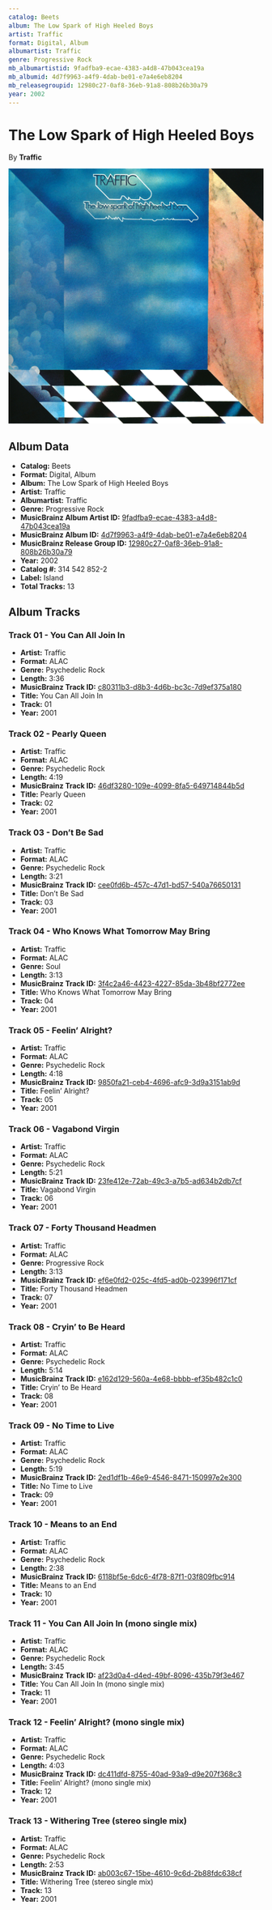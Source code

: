 ```yaml
---
catalog: Beets
album: The Low Spark of High Heeled Boys
artist: Traffic
format: Digital, Album
albumartist: Traffic
genre: Progressive Rock
mb_albumartistid: 9fadfba9-ecae-4383-a4d8-47b043cea19a
mb_albumid: 4d7f9963-a4f9-4dab-be01-e7a4e6eb8204
mb_releasegroupid: 12980c27-0af8-36eb-91a8-808b26b30a79
year: 2002
---
```


# The Low Spark of High Heeled Boys

By **Traffic**

![](../../assets/beetscovers/Traffic-The_Low_Spark_of_High_Heeled_Boys.jpg)

## Album Data

- **Catalog:** Beets
- **Format:** Digital, Album
- **Album:** The Low Spark of High Heeled Boys
- **Artist:** Traffic
- **Albumartist:** Traffic
- **Genre:** Progressive Rock
- **MusicBrainz Album Artist ID:** [9fadfba9-ecae-4383-a4d8-47b043cea19a](https://musicbrainz.org/artist/9fadfba9-ecae-4383-a4d8-47b043cea19a)
- **MusicBrainz Album ID:** [4d7f9963-a4f9-4dab-be01-e7a4e6eb8204](https://musicbrainz.org/release/4d7f9963-a4f9-4dab-be01-e7a4e6eb8204)
- **MusicBrainz Release Group ID:** [12980c27-0af8-36eb-91a8-808b26b30a79](https://musicbrainz.org/release-group/12980c27-0af8-36eb-91a8-808b26b30a79)
- **Year:** 2002
- **Catalog #:** 314 542 852-2
- **Label:** Island
- **Total Tracks:** 13

## Album Tracks

### Track 01 - You Can All Join In

- **Artist:** Traffic
- **Format:** ALAC
- **Genre:** Psychedelic Rock
- **Length:** 3:36
- **MusicBrainz Track ID:** [c80311b3-d8b3-4d6b-bc3c-7d9ef375a180](https://musicbrainz.org/recording/c80311b3-d8b3-4d6b-bc3c-7d9ef375a180)
- **Title:** You Can All Join In
- **Track:** 01
- **Year:** 2001

### Track 02 - Pearly Queen

- **Artist:** Traffic
- **Format:** ALAC
- **Genre:** Psychedelic Rock
- **Length:** 4:19
- **MusicBrainz Track ID:** [46df3280-109e-4099-8fa5-649714844b5d](https://musicbrainz.org/recording/46df3280-109e-4099-8fa5-649714844b5d)
- **Title:** Pearly Queen
- **Track:** 02
- **Year:** 2001

### Track 03 - Don’t Be Sad

- **Artist:** Traffic
- **Format:** ALAC
- **Genre:** Psychedelic Rock
- **Length:** 3:21
- **MusicBrainz Track ID:** [cee0fd6b-457c-47d1-bd57-540a76650131](https://musicbrainz.org/recording/cee0fd6b-457c-47d1-bd57-540a76650131)
- **Title:** Don’t Be Sad
- **Track:** 03
- **Year:** 2001

### Track 04 - Who Knows What Tomorrow May Bring

- **Artist:** Traffic
- **Format:** ALAC
- **Genre:** Soul
- **Length:** 3:13
- **MusicBrainz Track ID:** [3f4c2a46-4423-4227-85da-3b48bf2772ee](https://musicbrainz.org/recording/3f4c2a46-4423-4227-85da-3b48bf2772ee)
- **Title:** Who Knows What Tomorrow May Bring
- **Track:** 04
- **Year:** 2001

### Track 05 - Feelin’ Alright?

- **Artist:** Traffic
- **Format:** ALAC
- **Genre:** Psychedelic Rock
- **Length:** 4:18
- **MusicBrainz Track ID:** [9850fa21-ceb4-4696-afc9-3d9a3151ab9d](https://musicbrainz.org/recording/9850fa21-ceb4-4696-afc9-3d9a3151ab9d)
- **Title:** Feelin’ Alright?
- **Track:** 05
- **Year:** 2001

### Track 06 - Vagabond Virgin

- **Artist:** Traffic
- **Format:** ALAC
- **Genre:** Psychedelic Rock
- **Length:** 5:21
- **MusicBrainz Track ID:** [23fe412e-72ab-49c3-a7b5-ad634b2db7cf](https://musicbrainz.org/recording/23fe412e-72ab-49c3-a7b5-ad634b2db7cf)
- **Title:** Vagabond Virgin
- **Track:** 06
- **Year:** 2001

### Track 07 - Forty Thousand Headmen

- **Artist:** Traffic
- **Format:** ALAC
- **Genre:** Progressive Rock
- **Length:** 3:13
- **MusicBrainz Track ID:** [ef6e0fd2-025c-4fd5-ad0b-023996f171cf](https://musicbrainz.org/recording/ef6e0fd2-025c-4fd5-ad0b-023996f171cf)
- **Title:** Forty Thousand Headmen
- **Track:** 07
- **Year:** 2001

### Track 08 - Cryin’ to Be Heard

- **Artist:** Traffic
- **Format:** ALAC
- **Genre:** Psychedelic Rock
- **Length:** 5:14
- **MusicBrainz Track ID:** [e162d129-560a-4e68-bbbb-ef35b482c1c0](https://musicbrainz.org/recording/e162d129-560a-4e68-bbbb-ef35b482c1c0)
- **Title:** Cryin’ to Be Heard
- **Track:** 08
- **Year:** 2001

### Track 09 - No Time to Live

- **Artist:** Traffic
- **Format:** ALAC
- **Genre:** Psychedelic Rock
- **Length:** 5:19
- **MusicBrainz Track ID:** [2ed1df1b-46e9-4546-8471-150997e2e300](https://musicbrainz.org/recording/2ed1df1b-46e9-4546-8471-150997e2e300)
- **Title:** No Time to Live
- **Track:** 09
- **Year:** 2001

### Track 10 - Means to an End

- **Artist:** Traffic
- **Format:** ALAC
- **Genre:** Psychedelic Rock
- **Length:** 2:38
- **MusicBrainz Track ID:** [6118bf5e-6dc6-4f78-87f1-03f809fbc914](https://musicbrainz.org/recording/6118bf5e-6dc6-4f78-87f1-03f809fbc914)
- **Title:** Means to an End
- **Track:** 10
- **Year:** 2001

### Track 11 - You Can All Join In (mono single mix)

- **Artist:** Traffic
- **Format:** ALAC
- **Genre:** Psychedelic Rock
- **Length:** 3:45
- **MusicBrainz Track ID:** [af23d0a4-d4ed-49bf-8096-435b79f3e467](https://musicbrainz.org/recording/af23d0a4-d4ed-49bf-8096-435b79f3e467)
- **Title:** You Can All Join In (mono single mix)
- **Track:** 11
- **Year:** 2001

### Track 12 - Feelin’ Alright? (mono single mix)

- **Artist:** Traffic
- **Format:** ALAC
- **Genre:** Psychedelic Rock
- **Length:** 4:03
- **MusicBrainz Track ID:** [dc411dfd-8755-40ad-93a9-d9e207f368c3](https://musicbrainz.org/recording/dc411dfd-8755-40ad-93a9-d9e207f368c3)
- **Title:** Feelin’ Alright? (mono single mix)
- **Track:** 12
- **Year:** 2001

### Track 13 - Withering Tree (stereo single mix)

- **Artist:** Traffic
- **Format:** ALAC
- **Genre:** Psychedelic Rock
- **Length:** 2:53
- **MusicBrainz Track ID:** [ab003c67-15be-4610-9c6d-2b88fdc638cf](https://musicbrainz.org/recording/ab003c67-15be-4610-9c6d-2b88fdc638cf)
- **Title:** Withering Tree (stereo single mix)
- **Track:** 13
- **Year:** 2001


